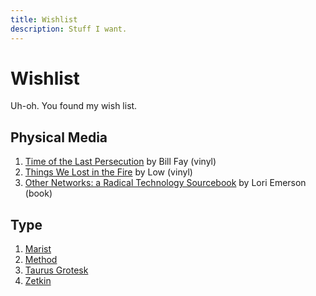 ```yaml
---
title: Wishlist
description: Stuff I want.
---
```


# Wishlist

Uh-oh. You found my wish list.

## Physical Media

1. [Time of the Last Persecution](https://www.strandedrecords.com/collections/bill-fay) by Bill Fay (vinyl)
2. [Things We Lost in the Fire](https://lowtheband.bandcamp.com/album/things-we-lost-in-the-fire) by Low (vinyl)
3. [Other Networks: a Radical Technology Sourcebook](https://shop.mexicansummer.com/merch/495898-lori-emerson-other-networks-a-radical-technology-sourcebook) by Lori Emerson (book)

## Type

1. [Marist](https://abcdinamo.com/typefaces/marist)
2. [Method](https://www.futurefonts.com/typeji/method)
3. [Taurus Grotesk](https://www.fostertype.com/buy/taurus-grotesk)
4. [Zetkin](https://www.futurefonts.com/inga-plonnigs/zetkin)